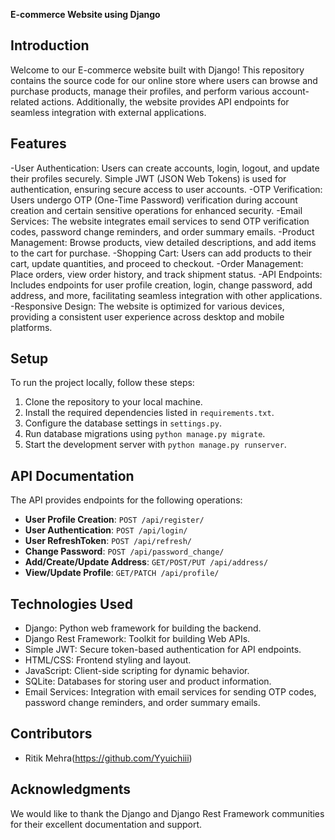 **E-commerce Website using Django**

## Introduction
Welcome to our E-commerce website built with Django! This repository contains the source code for our online store where users can browse and purchase products, manage their profiles, and perform various account-related actions. Additionally, the website provides API endpoints for seamless integration with external applications.

## Features
-User Authentication: Users can create accounts, login, logout, and update their profiles securely. Simple JWT (JSON Web Tokens) is used for authentication, ensuring secure access to user accounts.
-OTP Verification: Users undergo OTP (One-Time Password) verification during account creation and certain sensitive operations for enhanced security.
-Email Services: The website integrates email services to send OTP verification codes, password change reminders, and order summary emails.
-Product Management: Browse products, view detailed descriptions, and add items to the cart for purchase.
-Shopping Cart: Users can add products to their cart, update quantities, and proceed to checkout.
-Order Management: Place orders, view order history, and track shipment status.
-API Endpoints: Includes endpoints for user profile creation, login, change password, add address, and more, facilitating seamless integration with other applications.
-Responsive Design: The website is optimized for various devices, providing a consistent user experience across desktop and mobile platforms.

## Setup
To run the project locally, follow these steps:
1. Clone the repository to your local machine.
2. Install the required dependencies listed in `requirements.txt`.
3. Configure the database settings in `settings.py`.
4. Run database migrations using `python manage.py migrate`.
5. Start the development server with `python manage.py runserver`.

## API Documentation
The API provides endpoints for the following operations:
- **User Profile Creation**: `POST /api/register/`
- **User Authentication**: `POST /api/login/`
- **User RefreshToken**: `POST /api/refresh/`
- **Change Password**: `POST /api/password_change/`
- **Add/Create/Update Address**: `GET/POST/PUT /api/address/`
- **View/Update Profile**: `GET/PATCH /api/profile/`

## Technologies Used
- Django: Python web framework for building the backend.
- Django Rest Framework: Toolkit for building Web APIs.
- Simple JWT: Secure token-based authentication for API endpoints.
- HTML/CSS: Frontend styling and layout.
- JavaScript: Client-side scripting for dynamic behavior.
- SQLite: Databases for storing user and product information.
- Email Services: Integration with email services for sending OTP codes, password change reminders, and order summary emails.

## Contributors
- Ritik Mehra(https://github.com/Yyuichiii)

## Acknowledgments
We would like to thank the Django and Django Rest Framework communities for their excellent documentation and support.
